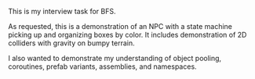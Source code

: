 This is my interview task for BFS.

As requested, this is a demonstration of an NPC with a state machine picking up and organizing boxes by color.  It includes demonstration of 2D colliders with gravity on bumpy terrain.

I also wanted to demonstrate my understanding of object pooling, coroutines, prefab variants, assemblies, and namespaces.
